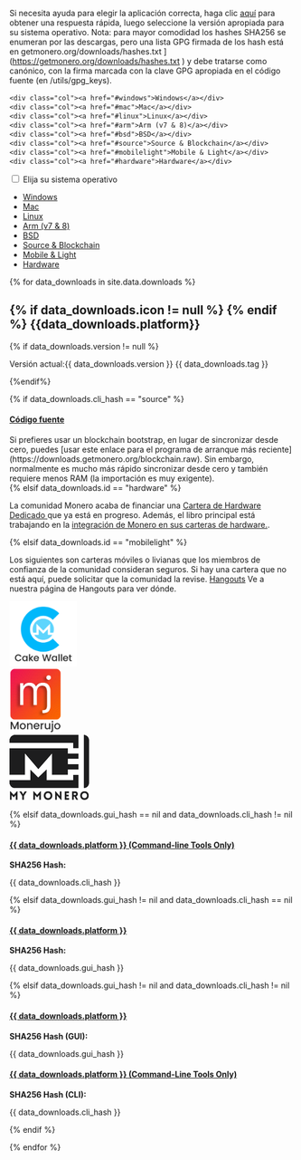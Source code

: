<div class="downloads">

<div class="container description" markdown="1">

Si necesita ayuda para elegir la aplicación correcta, haga clic [aquí](https://www.reddit.com/r/Monero/comments/64b5lf/what_is_the_best_monero_wallet/) para obtener una respuesta rápida, luego seleccione la versión apropiada para su sistema operativo. Nota: para mayor comodidad los hashes SHA256 se enumeran por las descargas, pero una lista GPG firmada de los hash está en getmonero.org/downloads/hashes.txt ] (https://getmonero.org/downloads/hashes.txt ) y debe tratarse como canónico, con la firma marcada con la clave GPG apropiada en el código fuente (en /utils/gpg_keys).

</div>
<div class="container full downdropdown">
<div class="info-block download-nav row middle-xs between-xs" id="selections">
    
    <div class="col"><a href="#windows">Windows</a></div>
    <div class="col"><a href="#mac">Mac</a></div>
    <div class="col"><a href="#linux">Linux</a></div>
    <div class="col"><a href="#arm">Arm (v7 & 8)</a></div>
    <div class="col"><a href="#bsd">BSD</a></div>
    <div class="col"><a href="#source">Source & Blockchain</a></div>
    <div class="col"><a href="#mobilelight">Mobile & Light</a></div>
    <div class="col"><a href="#hardware">Hardware</a></div>
    
</div>
</div>

<div class="container full">
  <div class="info-block row center-xs" id="pick-platform">
     <div class="mob dropdowndrop">
        <input id="check01" type="checkbox" name="menu"/>
        <label for="check01">Elija su sistema operativo</label>
        <ul id="menu">
          <li><a href="#windows">Windows</a></li>
          <li><a href="#mac">Mac</a></li>
          <li><a href="#linux">Linux</a></li>
          <li><a href="#arm">Arm (v7 & 8)</a></li>
          <li><a href="#bsd">BSD</a></li>
          <li><a href="#source">Source & Blockchain</a></li>
          <li><a href="#mobilelight">Mobile & Light</a></li>
          <li><a href="#hardware">Hardware</a></li>
        </ul>
      </div>
  </div>
</div>


<div class="download-platforms">

{% for data_downloads in site.data.downloads %}

<section class="container full" id="{{ data_downloads.id}}">
    <div class="info-block">
        <h2> 
            {% if data_downloads.icon != null %}
            <span class="{{data_downloads.icon}}"></span>  
            {% endif %}
            {{data_downloads.platform}}
        </h2>
            {% if data_downloads.version != null %}
        <p class="text-center">Versión actual:{{ data_downloads.version }} {{ data_downloads.tag }}</p>
            {%endif%}



{% if data_downloads.cli_hash == "source" %}
<div class="row">
<div class="col-md-8 col-md-offset-2 col-sm-12 col-xs-12">
<h4 id="{{ data_downloads.platform | slugify }}">
 <a href="{{ data_downloads.cli_url }}">Código fuente</a>
</h4>
</div>
<div class="col-md-8 col-md-offset-2 col-sm-12 col-xs-12" markdown="1">
Si prefieres usar un blockchain bootstrap, en lugar de sincronizar desde cero, puedes [usar este enlace para el programa de arranque más reciente] (https://downloads.getmonero.org/blockchain.raw). Sin embargo, normalmente es mucho más rápido sincronizar desde cero y también requiere menos RAM (la importación es muy exigente).
</div>
</div>
{% elsif data_downloads.id == "hardware" %}
<div class="row">
<div class="col-md-8 col-md-offset-2 col-sm-12 col-xs-12">
    
<p>La comunidad Monero acaba de financiar una <a href = "https://forum.getmonero.org/9/work-in-progress/88149/dedicated-monero-hardware-wallet" target = " _blank" rel = "noreferrer, noopener"> Cartera de Hardware Dedicado </a>  que ya está en progreso. Además, el libro principal está trabajando en la <a href="https://github.com/LedgerHQ/blue-app-monero" target="_blank" rel="noreferrer, noopener"> integración de Monero en sus carteras de hardware.</a>.</p>
</div></div>

{% elsif data_downloads.id == "mobilelight" %}
<div class="row">
<div class="col-md-8 col-md-offset-2 col-sm-12 col-xs-12">
<p>Los siguientes son carteras móviles o livianas que los miembros de confianza de la comunidad consideran seguros. Si hay una cartera que no está aquí, puede solicitar que la comunidad la revise. <a href="/community/hangouts/">Hangouts</a> Ve a nuestra página de Hangouts para ver dónde.</p>
</div>
</div>
<div class="row center-xs">
  <div class="col-xs-6 col-sm-4">
    <a href="https://cakewallet.io"><img style="height: 115px;"  src="/img/cakewallet.png" alt="Cake Wallet Logo"></a>
  </div>
  <div class="col-xs-6 col-sm-4">
    <a href="https://monerujo.io"><img style="height: 115px;" src="/img/Monerujo-wallet.png" alt="Monerujo Logo"></a>
  </div>
  <div class="col-xs-12 col-sm-4">
    <a href="https://mymonero.com"><img src="/img/mymonero.png" alt="MyMonero Logo"></a>
  </div>
</div>


{% elsif data_downloads.gui_hash == nil and data_downloads.cli_hash != nil %}
<div class="row"><div class="col-md-8 col-md-offset-2 col-sm-12 col-xs-12"><h4 id="{{ data_downloads.platform | slugify }}">
 <a href="//downloads.getmonero.org/cli/{{ data_downloads.cli_url }}"> {{ data_downloads.platform }} (Command-line Tools Only)</a>
 </h4></div></div>
 <div class="row"><div class="col-md-8 col-md-offset-2 col-sm-12 col-xs-12">
 <p><strong>SHA256 Hash:</strong></p> <p class="hash"> {{ data_downloads.cli_hash }}</p></div>
</div>
{% elsif data_downloads.gui_hash != nil and data_downloads.cli_hash == nil %}
<div class="row">

<h4 id="{{ data_downloads.platform | slugify }}">
 <a href="//downloads.getmonero.org/gui/{{ data_downloads.gui_url }}">{{ data_downloads.platform }}</a>
 </h4></div>
<div class="row">
<p><strong>SHA256 Hash:</strong></p> <p class="hash"> {{ data_downloads.gui_hash }}</p>
</div>
{% elsif data_downloads.gui_hash != nil and data_downloads.cli_hash != nil %}
<div class="row start-md">
<div class="col-md-6 col-sm-12" >

<h4 id="{{ data_downloads.platform | slugify }}">
 <a href="//downloads.getmonero.org/gui/{{ data_downloads.gui_url }}">{{ data_downloads.platform }}</a>
</h4>
<p><strong>SHA256 Hash (GUI):</strong></p> <p class="hash"> {{ data_downloads.gui_hash }}</p>

</div>

<div class="col-md-6 col-sm-12">
<h4>
 <a href="//downloads.getmonero.org/cli/{{ data_downloads.cli_url }}">{{ data_downloads.platform }} (Command-Line Tools Only)</a>
</h4>
<p><strong>SHA256 Hash (CLI):</strong></p> <p class="hash"> {{ data_downloads.cli_hash }}</p>
</div>
</div>
{% endif %}
    </div>
</section>

{% endfor %}

</div>
<a href="#" class="arrow-up"><i></i></a>

</div>




